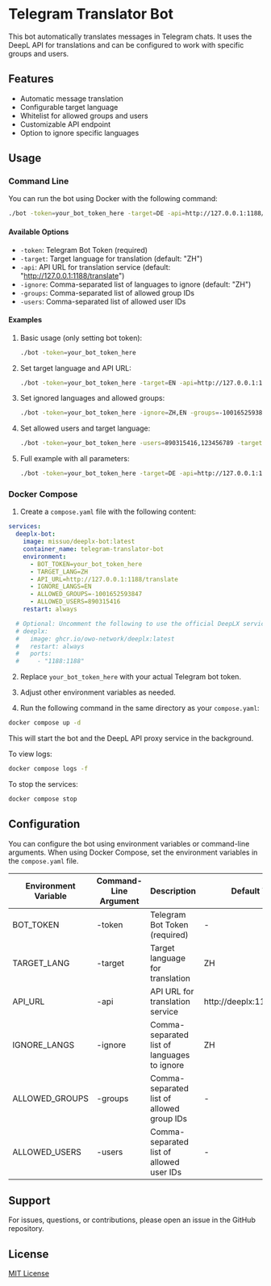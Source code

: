 # Telegram Translator Bot

This bot automatically translates messages in Telegram chats. It uses the DeepL API for translations and can be configured to work with specific groups and users.

## Features

- Automatic message translation
- Configurable target language
- Whitelist for allowed groups and users
- Customizable API endpoint
- Option to ignore specific languages

## Usage

### Command Line

You can run the bot using Docker with the following command:

```bash
./bot -token=your_bot_token_here -target=DE -api=http://127.0.0.1:1188/translate -ignore=ZH,EN,DE -groups=-1001652593847 -users=890315416,123456789
```

#### Available Options

- `-token`: Telegram Bot Token (required)
- `-target`: Target language for translation (default: "ZH")
- `-api`: API URL for translation service (default: "http://127.0.0.1:1188/translate")
- `-ignore`: Comma-separated list of languages to ignore (default: "ZH")
- `-groups`: Comma-separated list of allowed group IDs
- `-users`: Comma-separated list of allowed user IDs

#### Examples

1. Basic usage (only setting bot token):
   ```bash
   ./bot -token=your_bot_token_here
   ```

2. Set target language and API URL:
   ```bash
   ./bot -token=your_bot_token_here -target=EN -api=http://127.0.0.1:1188/translate
   ```

3. Set ignored languages and allowed groups:
   ```bash
   ./bot -token=your_bot_token_here -ignore=ZH,EN -groups=-1001652593847,-1002345678901
   ```

4. Set allowed users and target language:
   ```bash
   ./bot -token=your_bot_token_here -users=890315416,123456789 -target=FR
   ```

5. Full example with all parameters:
   ```bash
   ./bot -token=your_bot_token_here -target=DE -api=http://127.0.0.1:1188/translate -ignore=ZH,EN,DE -groups=-1001652593847 -users=890315416,123456789
   ```

### Docker Compose

1. Create a `compose.yaml` file with the following content:

```yaml
services:
  deeplx-bot:
    image: missuo/deeplx-bot:latest
    container_name: telegram-translator-bot
    environment:
      - BOT_TOKEN=your_bot_token_here
      - TARGET_LANG=ZH
      - API_URL=http://127.0.0.1:1188/translate
      - IGNORE_LANGS=EN
      - ALLOWED_GROUPS=-1001652593847
      - ALLOWED_USERS=890315416
    restart: always

  # Optional: Uncomment the following to use the official DeepLX service
  # deeplx:
  #   image: ghcr.io/owo-network/deeplx:latest
  #   restart: always
  #   ports:
  #     - "1188:1188"
```

2. Replace `your_bot_token_here` with your actual Telegram bot token.

3. Adjust other environment variables as needed.

4. Run the following command in the same directory as your `compose.yaml`:

```bash
docker compose up -d
```

This will start the bot and the DeepL API proxy service in the background.

To view logs:
```bash
docker compose logs -f
```

To stop the services:
```bash
docker compose stop
```

## Configuration

You can configure the bot using environment variables or command-line arguments. When using Docker Compose, set the environment variables in the `compose.yaml` file.

| Environment Variable | Command-Line Argument | Description                            | Default Value              |
|----------------------|-----------------------|----------------------------------------|----------------------------|
| BOT_TOKEN            | -token                | Telegram Bot Token (required)          | -                          |
| TARGET_LANG          | -target               | Target language for translation        | ZH                         |
| API_URL              | -api                  | API URL for translation service        | http://deeplx:1188/translate |
| IGNORE_LANGS         | -ignore               | Comma-separated list of languages to ignore | ZH                    |
| ALLOWED_GROUPS       | -groups               | Comma-separated list of allowed group IDs | -                      |
| ALLOWED_USERS        | -users                | Comma-separated list of allowed user IDs | -                       |

## Support

For issues, questions, or contributions, please open an issue in the GitHub repository.

## License

[MIT License](LICENSE)